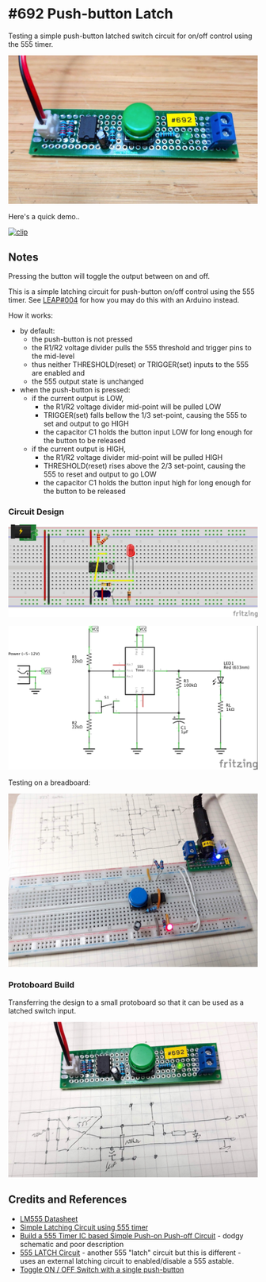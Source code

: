 # #692 Push-button Latch

Testing a simple push-button latched switch circuit for on/off control using the 555 timer.

![Build](./assets/Latch_build.jpg?raw=true)

Here's a quick demo..

[![clip](https://img.youtube.com/vi/LyaoLRMI-wE/0.jpg)](https://www.youtube.com/watch?v=LyaoLRMI-wE)

## Notes

Pressing the button will toggle the output between on and off.

This is a simple latching circuit for push-button on/off control using the 555 timer.
See [LEAP#004](../../../playground/PushbuttonLED/)
for how you may do this with an Arduino instead.

How it works:

* by default:
    * the push-button is not pressed
    * the R1/R2 voltage divider pulls the 555 threshold and trigger pins to the mid-level
    * thus neither THRESHOLD(reset) or TRIGGER(set) inputs to the 555 are enabled and
    * the 555 output state is unchanged
* when the push-button is pressed:
    * if the current output is LOW,
        * the R1/R2 voltage divider mid-point will be pulled LOW
        * TRIGGER(set) falls bellow the 1/3 set-point, causing the 555 to set and output to go HIGH
        * the capacitor C1 holds the button input LOW for long enough for the button to be released
    * if the current output is HIGH,
        * the R1/R2 voltage divider mid-point will be pulled HIGH
        * THRESHOLD(reset) rises above the 2/3 set-point, causing the 555 to reset and output to go LOW
        * the capacitor C1 holds the button input high for long enough for the button to be released

### Circuit Design

![bb](./assets/Latch_bb.jpg?raw=true)

![schematic](./assets/Latch_schematic.jpg?raw=true)

Testing on a breadboard:

![Latch_bb_build](./assets/Latch_bb_build.jpg?raw=true)

### Protoboard Build

Transferring the design to a small protoboard so that it can be used as a latched switch input.

![protoboard_build](./assets/protoboard_build.jpg?raw=true)

## Credits and References

* [LM555 Datasheet](https://www.futurlec.com/Linear/LM555CN.shtml)
* [Simple Latching Circuit using 555 timer](https://www.circuits-diy.com/simple-latching-circuit-using-555-timer/)
* [Build a 555 Timer IC based Simple Push-on Push-off Circuit](https://circuitdigest.com/electronic-circuits/555-timer-push-on-push-off-circuit) - dodgy schematic and poor description
* [555 LATCH Circuit](https://www.555-timer-circuits.com/latch.html) - another 555 "latch" circuit but this is different - uses an external latching circuit to enabled/disable a 555 astable.
* [Toggle ON / OFF Switch with a single push-button](https://www.electronics-lab.com/project/toggle-on-off-switch/)
